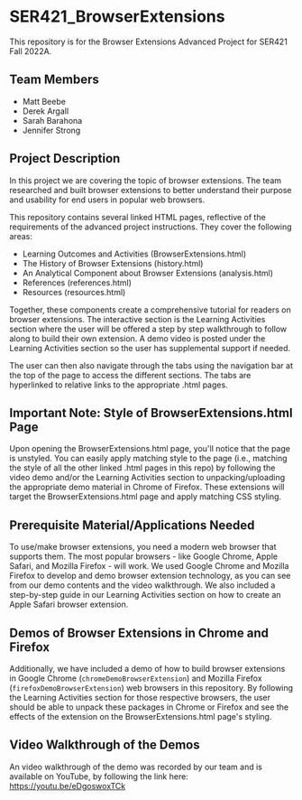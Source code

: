 # SER421_BrowserExtensions
This repository is for the Browser Extensions Advanced Project for SER421 Fall 2022A.

## Team Members
- Matt Beebe
- Derek Argall
- Sarah Barahona
- Jennifer Strong

## Project Description
In this project we are covering the topic of browser extensions. The team researched and built browser extensions to better understand their purpose and usability for end users in popular web browsers.

This repository contains several linked HTML pages, reflective of the requirements of the advanced project instructions. They cover the following areas:

- Learning Outcomes and Activities (BrowserExtensions.html)
- The History of Browser Extensions (history.html)
- An Analytical Component about Browser Extensions (analysis.html)
- References (references.html)
- Resources (resources.html)

Together, these components create a comprehensive tutorial for readers on browser extensions. The interactive section is the Learning Activities section where the user will be offered a step by step walkthrough to follow along to build their own extension. A demo video is posted under the Learning Activities section so the user has supplemental support if needed.

The user can then also navigate through the tabs using the navigation bar at the top of the page to access the different sections. The tabs are hyperlinked to relative links to the appropriate .html pages.

## Important Note: Style of BrowserExtensions.html Page
Upon opening the BrowserExtensions.html page, you'll notice that the page is unstyled. You can easily apply matching style to the page (i.e., matching the style of all the other linked .html pages in this repo) by following the video demo and/or the Learning Activities section to unpacking/uploading the appropriate demo material in Chrome of Firefox. These extensions will target the BrowserExtensions.html page and apply matching CSS styling.

## Prerequisite Material/Applications Needed
To use/make browser extensions, you need a modern web browser that supports them. The most popular browsers - like Google Chrome, Apple Safari, and Mozilla Firefox - will work. We used Google Chrome and Mozilla Firefox to develop and demo browser extension technology, as you can see from our demo contents and the video walkthrough. We also included a step-by-step guide in our Learning Activities section on how to create an Apple Safari browser extension.

## Demos of Browser Extensions in Chrome and Firefox
Additionally, we have included a demo of how to build browser extensions in Google Chrome (`chromeDemoBrowserExtension`) and Mozilla Firefox (`firefoxDemoBrowserExtension`) web browsers in this repository. By following the Learning Activities section for those respective browsers, the user should be able to unpack these packages in Chrome or Firefox and see the effects of the extension on the BrowserExtensions.html page's styling.

## Video Walkthrough of the Demos
An video walkthrough of the demo was recorded by our team and is available on YouTube, by following the link here: https://youtu.be/eDgoswoxTCk

